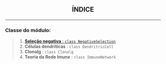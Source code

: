 ## <p align = center> **ÍNDICE** <p>

---

### Classe do módulo:

> 1. [**Seleção negativa** : ``class NegativeSelection``](classes/Negative%20Selection/README.md)
> 2. **Células dendríticas** : ``class DendritricCell``
> 3. **Clonalg** : ``class Clonalg``
> 4. **Teoria da Rede Imune** : ``class ImmuneNetwork``